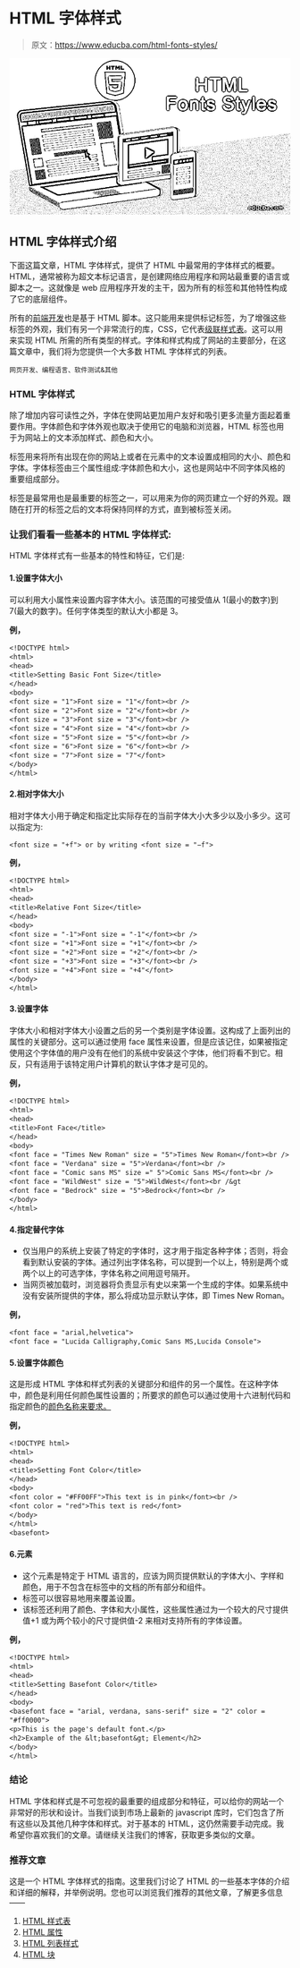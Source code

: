 # HTML 字体样式

> 原文：<https://www.educba.com/html-fonts-styles/>

![HTML-Fonts-Styles](img/6570e392bb41b09e6bf15b9155ae63d8.png)



## HTML 字体样式介绍

下面这篇文章，HTML 字体样式，提供了 HTML 中最常用的字体样式的概要。HTML，通常被称为超文本标记语言，是创建网络应用程序和网站最重要的语言或脚本之一。这就像是 web 应用程序开发的主干，因为所有的标签和其他特性构成了它的底层组件。

所有的[前端开发](https://www.educba.com/front-end-developer-interview-questions/)也是基于 HTML 脚本。这只能用来提供标记标签，为了增强这些标签的外观，我们有另一个非常流行的库，CSS，它代表[级联样式表](https://www.educba.com/what-is-css/)。这可以用来实现 HTML 所需的所有类型的样式。字体和样式构成了网站的主要部分，在这篇文章中，我们将为您提供一个大多数 HTML 字体样式的列表。

<small>网页开发、编程语言、软件测试&其他</small>

### HTML 字体样式

除了增加内容可读性之外，字体在使网站更加用户友好和吸引更多流量方面起着重要作用。字体颜色和字体外观也取决于使用它的电脑和浏览器，HTML <font>标签也用于为网站上的文本添加样式、颜色和大小。</font>

标签用来将所有出现在你的网站上或者在元素中的文本设置成相同的大小、颜色和字体。字体标签由三个属性组成:字体颜色和大小，这也是网站中不同字体风格的重要组成部分。

<font>标签是最常用也是最重要的标签之一，可以用来为你的网页建立一个好的外观。跟随在打开的<font>标签之后的文本将保持同样的方式，直到被</font>标签关闭。</font>

### 让我们看看一些基本的 HTML 字体样式:

HTML 字体样式有一些基本的特性和特征，它们是:

#### 1.设置字体大小

可以利用大小属性来设置内容字体大小。该范围的可接受值从 1(最小的数字)到 7(最大的数字)。任何字体类型的默认大小都是 3。

**例，**

```
<!DOCTYPE html>
<html>
<head>
<title>Setting Basic Font Size</title>
</head>
<body>
<font size = "1">Font size = "1"</font><br />
<font size = "2">Font size = "2"</font><br />
<font size = "3">Font size = "3"</font><br />
<font size = "4">Font size = "4"</font><br />
<font size = "5">Font size = "5"</font><br />
<font size = "6">Font size = "6"</font><br />
<font size = "7">Font size = "7"</font>
</body>
</html>
```

#### 2.相对字体大小

相对字体大小用于确定和指定比实际存在的当前字体大小大多少以及小多少。这可以指定为:

```
<font size = "+f"> or by writing <font size = "−f">
```

**例，**

```
<!DOCTYPE html>
<html>
<head>
<title>Relative Font Size</title>
</head>
<body>
<font size = "-1">Font size = "-1"</font><br />
<font size = "+1">Font size = "+1"</font><br />
<font size = "+2">Font size = "+2"</font><br />
<font size = "+3">Font size = "+3"</font><br />
<font size = "+4">Font size = "+4"</font>
</body>
</html>
```

#### 3.设置字体

字体大小和相对字体大小设置之后的另一个类别是字体设置。这构成了上面列出的属性的关键部分。这可以通过使用 face 属性来设置，但是应该记住，如果被指定使用这个字体值的用户没有在他们的系统中安装这个字体，他们将看不到它。相反，只有适用于该特定用户计算机的默认字体才是可见的。

**例，**

```
<!DOCTYPE html>
<html>
<head>
<title>Font Face</title>
</head>
<body>
<font face = "Times New Roman" size = "5">Times New Roman</font><br />
<font face = "Verdana" size = "5">Verdana</font><br />
<font face = "Comic sans MS" size =" 5">Comic Sans MS</font><br />
<font face = "WildWest" size = "5">WildWest</font><br /&gt
<font face = "Bedrock" size = "5">Bedrock</font><br />
</body>
</html>
```

#### 4.指定替代字体

*   仅当用户的系统上安装了特定的字体时，这才用于指定各种字体；否则，将会看到默认安装的字体。通过列出字体名称，可以提到一个以上，特别是两个或两个以上的可选字体，字体名称之间用逗号隔开。
*   当网页被加载时，浏览器将负责显示有史以来第一个生成的字体。如果系统中没有安装所提供的字体，那么将成功显示默认字体，即 Times New Roman。

**例，**

```
<font face = "arial,helvetica">
<font face = "Lucida Calligraphy,Comic Sans MS,Lucida Console">
```

#### 5.设置字体颜色

这是形成 HTML 字体和样式列表的关键部分和组件的另一个属性。在这种字体中，颜色是利用任何颜色属性设置的；所要求的颜色可以通过使用十六进制代码和指定颜色的[颜色名称来要求。](https://www.educba.com/color-name-in-html/)

**例，**

```
<!DOCTYPE html>
<html>
<head>
<title>Setting Font Color</title>
</head>
<body>
<font color = "#FF00FF">This text is in pink</font><br />
<font color = "red">This text is red</font>
</body>
</html>
<basefont>
```

#### 6.元素

*   这个元素是特定于 HTML 语言的，应该为网页提供默认的字体大小、字样和颜色，用于不包含在<font>标签中的文档的所有部分和组件。</font>
*   <font>标签可以很容易地用来覆盖<basefont>设置。</font>
*   该标签还利用了颜色、字体和大小属性，这些属性通过为一个较大的尺寸提供值+1 或为两个较小的尺寸提供值-2 来相对支持所有的字体设置。

**例，**

```
<!DOCTYPE html>
<html>
<head>
<title>Setting Basefont Color</title>
</head>
<body>
<basefont face = "arial, verdana, sans-serif" size = "2" color = "#ff0000">
<p>This is the page's default font.</p>
<h2>Example of the &lt;basefont&gt; Element</h2>
</body>
</html>
```

### 结论

HTML 字体和样式是不可忽视的最重要的组成部分和特征，可以给你的网站一个非常好的形状和设计。当我们谈到市场上最新的 javascript 库时，它们包含了所有这些以及其他几种字体和样式。对于基本的 HTML，这仍然需要手动完成。我希望你喜欢我们的文章。请继续关注我们的博客，获取更多类似的文章。

### 推荐文章

这是一个 HTML 字体样式的指南。这里我们讨论了 HTML 的一些基本字体的介绍和详细的解释，并举例说明。您也可以浏览我们推荐的其他文章，了解更多信息——

1.  [HTML 样式表](https://www.educba.com/html-style-sheets/)
2.  [HTML 属性](https://www.educba.com/html-attributes/)
3.  [HTML 列表样式](https://www.educba.com/html-list-styles/)
4.  [HTML 块](https://www.educba.com/html-blocks/)





